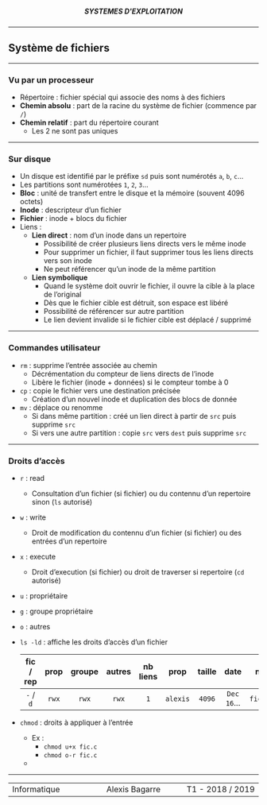 <h5 style="text-align: center"> SYSTEMES D'EXPLOITATION </h5>

------

## **Système de fichiers**

------

### Vu par un processeur

- Répertoire : fichier spécial qui associe des noms à des fichiers
- **Chemin absolu** : part de la racine du système de fichier (commence par `/`)
- **Chemin relatif** : part du répertoire courant
  - Les 2 ne sont pas uniques

---

### Sur disque

- Un disque est identifié par le préfixe `sd` puis sont numérotés `a`, `b`, `c`...
- Les partitions sont numérotées `1`, `2`, `3`...
- **Bloc** : unité de transfert entre le disque et la mémoire (souvent 4096 octets)
- **Inode** : descripteur d’un fichier
- **Fichier** : inode + blocs du fichier
- Liens :
  - **Lien direct** : nom d’un inode dans un repertoire
    - Possibilité de créer plusieurs liens directs vers le même inode
    - Pour supprimer un fichier, il faut supprimer tous les liens directs vers son inode
    - Ne peut référencer qu’un inode de la même partition
  - **Lien symbolique**
    - Quand le système doit ouvrir le fichier, il ouvre la cible à la place de l’original
    - Dès que le fichier cible est détruit, son espace est libéré
    - Possibilité de référencer sur autre partition
    - Le lien devient invalide si le fichier cible est déplacé / supprimé

---

### Commandes utilisateur

- `rm` : supprime l’entrée associée au chemin
  - Décrémentation du compteur de liens directs de l’inode
  - Libère le fichier (inode + données) si le compteur tombe à 0
- `cp` : copie le fichier vers une destination précisée
  - Création d’un nouvel inode et duplication des blocs de donnée
- `mv` : déplace ou renomme
  - Si dans même partition : créé un lien direct à partir de `src` puis supprime `src`
  - Si vers une autre partition : copie `src` vers `dest` puis supprime `src`

---

### Droits d’accès

- `r` : read

  - Consultation d’un fichier (si fichier) ou du contennu d’un repertoire sinon (`ls` autorisé)

- `w` : write

  - Droit de modification du contennu d’un fichier (si fichier) ou des entrées d’un repertoire

- `x` : execute

  - Droit d’execution (si fichier) ou droit de traverser si repertoire (`cd` autorisé)

- `u` : propriétaire

- `g` : groupe propriétaire

- `o` : autres

- `ls -ld` : affiche les droits d’accès d’un fichier

  | fic / rep | prop  | groupe | autres | nb liens |   prop   | taille |    date     |    nom    |
  | :-------: | :---: | :----: | :----: | :------: | :------: | :----: | :---------: | :-------: |
  | `-` / `d` | `rwx` | `rwx`  | `rwx`  |   `1`    | `alexis` | `4096` | `Dec 16`... | `fic.txt` |

- `chmod` : droits à appliquer à l’entrée

  - Ex : 
    - `chmod u+x fic.c`
    - `chmod o-r fic.c`
  - 

------

<table width="90%">
<tr>
<td style="width: 30%; text-align: left; background:transparent; border:0;">Informatique</td>
<td style="width: 30%; text-align: center; background:transparent; border:0;">Alexis Bagarre</td>
<td style="width: 30%; text-align: right; background:transparent; border:0;">T1 - 2018 / 2019</td>
</tr>
</table>